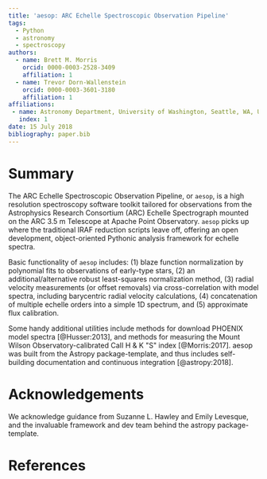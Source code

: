 ```yaml
---
title: 'aesop: ARC Echelle Spectroscopic Observation Pipeline'
tags:
  - Python
  - astronomy
  - spectroscopy
authors:
  - name: Brett M. Morris
    orcid: 0000-0003-2528-3409
    affiliation: 1
  - name: Trevor Dorn-Wallenstein
    orcid: 0000-0003-3601-3180
    affiliation: 1
affiliations:
 - name: Astronomy Department, University of Washington, Seattle, WA, USA
   index: 1
date: 15 July 2018
bibliography: paper.bib
---
```


# Summary

The ARC Echelle Spectroscopic Observation Pipeline, or ``aesop``, is a high resolution 
spectroscopy software toolkit tailored for observations from the Astrophysics Research 
Consortium (ARC) Echelle Spectrograph mounted on the ARC 3.5 m Telescope at Apache 
Point Observatory. ``aesop`` picks up where the traditional IRAF reduction scripts leave 
off, offering an open development, object-oriented Pythonic analysis framework for echelle
spectra. 

Basic functionality of ``aesop`` includes: (1) blaze function normalization by polynomial 
fits to observations of early-type stars, (2) an additional/alternative robust least-squares 
normalization method, (3) radial velocity measurements (or offset removals) via 
cross-correlation with model spectra, including barycentric radial velocity calculations, 
(4) concatenation of multiple echelle orders into a simple 1D spectrum, and (5) approximate
flux calibration. 

Some handy additional utilities include methods for download PHOENIX model spectra
[@Husser:2013], and methods for measuring the Mount Wilson Observatory-calibrated 
CaII H & K "S" index [@Morris:2017]. aesop was built from the Astropy 
package-template, and thus includes self-building documentation and continuous integration
[@astropy:2018].

# Acknowledgements

We acknowledge guidance from Suzanne L. Hawley and Emily Levesque, and the invaluable 
framework and dev team behind the astropy package-template.

# References
